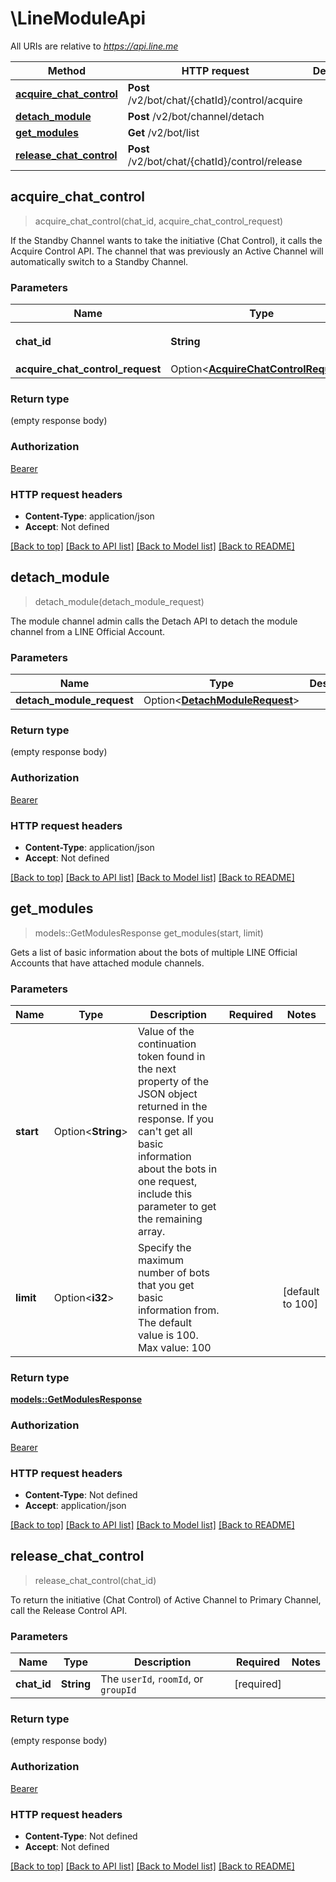 # \LineModuleApi

All URIs are relative to *https://api.line.me*

Method | HTTP request | Description
------------- | ------------- | -------------
[**acquire_chat_control**](LineModuleApi.md#acquire_chat_control) | **Post** /v2/bot/chat/{chatId}/control/acquire | 
[**detach_module**](LineModuleApi.md#detach_module) | **Post** /v2/bot/channel/detach | 
[**get_modules**](LineModuleApi.md#get_modules) | **Get** /v2/bot/list | 
[**release_chat_control**](LineModuleApi.md#release_chat_control) | **Post** /v2/bot/chat/{chatId}/control/release | 



## acquire_chat_control

> acquire_chat_control(chat_id, acquire_chat_control_request)


If the Standby Channel wants to take the initiative (Chat Control), it calls the Acquire Control API. The channel that was previously an Active Channel will automatically switch to a Standby Channel. 

### Parameters


Name | Type | Description  | Required | Notes
------------- | ------------- | ------------- | ------------- | -------------
**chat_id** | **String** | The `userId`, `roomId`, or `groupId` | [required] |
**acquire_chat_control_request** | Option<[**AcquireChatControlRequest**](AcquireChatControlRequest.md)> |  |  |

### Return type

 (empty response body)

### Authorization

[Bearer](../README.md#Bearer)

### HTTP request headers

- **Content-Type**: application/json
- **Accept**: Not defined

[[Back to top]](#) [[Back to API list]](../README.md#documentation-for-api-endpoints) [[Back to Model list]](../README.md#documentation-for-models) [[Back to README]](../README.md)


## detach_module

> detach_module(detach_module_request)


The module channel admin calls the Detach API to detach the module channel from a LINE Official Account.

### Parameters


Name | Type | Description  | Required | Notes
------------- | ------------- | ------------- | ------------- | -------------
**detach_module_request** | Option<[**DetachModuleRequest**](DetachModuleRequest.md)> |  |  |

### Return type

 (empty response body)

### Authorization

[Bearer](../README.md#Bearer)

### HTTP request headers

- **Content-Type**: application/json
- **Accept**: Not defined

[[Back to top]](#) [[Back to API list]](../README.md#documentation-for-api-endpoints) [[Back to Model list]](../README.md#documentation-for-models) [[Back to README]](../README.md)


## get_modules

> models::GetModulesResponse get_modules(start, limit)


Gets a list of basic information about the bots of multiple LINE Official Accounts that have attached module channels.

### Parameters


Name | Type | Description  | Required | Notes
------------- | ------------- | ------------- | ------------- | -------------
**start** | Option<**String**> | Value of the continuation token found in the next property of the JSON object returned in the response. If you can't get all basic information about the bots in one request, include this parameter to get the remaining array.  |  |
**limit** | Option<**i32**> | Specify the maximum number of bots that you get basic information from. The default value is 100. Max value: 100  |  |[default to 100]

### Return type

[**models::GetModulesResponse**](GetModulesResponse.md)

### Authorization

[Bearer](../README.md#Bearer)

### HTTP request headers

- **Content-Type**: Not defined
- **Accept**: application/json

[[Back to top]](#) [[Back to API list]](../README.md#documentation-for-api-endpoints) [[Back to Model list]](../README.md#documentation-for-models) [[Back to README]](../README.md)


## release_chat_control

> release_chat_control(chat_id)


To return the initiative (Chat Control) of Active Channel to Primary Channel, call the Release Control API. 

### Parameters


Name | Type | Description  | Required | Notes
------------- | ------------- | ------------- | ------------- | -------------
**chat_id** | **String** | The `userId`, `roomId`, or `groupId` | [required] |

### Return type

 (empty response body)

### Authorization

[Bearer](../README.md#Bearer)

### HTTP request headers

- **Content-Type**: Not defined
- **Accept**: Not defined

[[Back to top]](#) [[Back to API list]](../README.md#documentation-for-api-endpoints) [[Back to Model list]](../README.md#documentation-for-models) [[Back to README]](../README.md)

